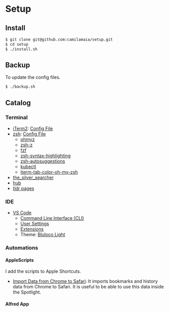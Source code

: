 # Setup

## Install

```bash
$ git clone git@github.com:camilamaia/setup.git
$ cd setup
$ ./install.sh
```

## Backup

To update the config files.

```bash
$ ./backup.sh
```

## Catalog

### Terminal
* [iTerm2](https://www.iterm2.com/): [Config File](com.googlecode.iterm2.plist)
* [zsh](http://www.zsh.org/): [Config File](zshrc)
  * [ohmyz](https://ohmyz.sh/)
  * [zsh-z](https://github.com/agkozak/zsh-z)
  * [fzf](https://github.com/junegunn/fzf)
  * [zsh-syntax-highlighting](https://github.com/zsh-users/zsh-syntax-highlighting)
  * [zsh-autosuggestions](https://github.com/zsh-users/zsh-autosuggestions)
  * [kubectl](https://github.com/ohmyzsh/ohmyzsh/tree/master/plugins/kubectl)
  * [iterm-tab-color-oh-my-zsh](https://github.com/bernardop/iterm-tab-color-oh-my-zsh)
* [the_silver_searcher](https://github.com/ggreer/the_silver_searcher)
* [hub](https://github.com/github/hub)
* [tldr pages](https://tldr.sh/)

### IDE

* [VS Code](https://code.visualstudio.com/)
  * [Command Line Interface (CLI)](https://code.visualstudio.com/docs/editor/command-line)
  * [User Settings](vs-code-user-settings.json)
  * [Extensions](vs-code-extensions.sh)
  * Theme: [Bluloco Light](https://marketplace.visualstudio.com/items?itemName=uloco.theme-bluloco-light)

### Automations

#### AppleScripts

I add the scripts to Apple Shortcuts.

- [Import Data from Chrome to Safari](AppleScripts/import-from-chrome-to-safari.scpt): It imports bookmarks and history data from Chrome to Safari. It is useful to be able to use this data inside the Spotlight.

#### Alfred App
